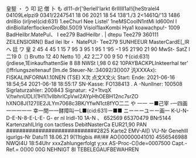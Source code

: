 皇竪 ・ う 叩 記 僧 卜 も dl11-dr['9erlell'larkt 6rllllll1al!i[heStralel4 04109Lelpzi9 0341/2247541 18 06 2021 18 54 138‘1./3 2<1461Q/'13 1486 dnl8io (irljnel(cid:631) 1.eeChurl Nee Listel' 1neMSCooIN1ntMi ld600nl l dinBiollaferflockenGroBbl.50()9 Visiol1laxKombi Hya1 koawachpu!- 1009 BadHeilbr.MatePul、 I ee279 BadHeilbr . | dtepu Tee279 360111 ZEILENSIORN() Bad ilei lbr・ NatePUI- Tee279 SUNHEEUR MasterCardE[_IR へ 廷 ワ 皇 2 45 4 45 1 15 7 95 3 95 1 95 1 ‘95 −1 95 21‘90 21 90 MwSt- SatZ l二19 0〔) Brutto 12 40 Netto 1() ,42 2二7 00 9 50 ↑(cid:631) (jrdiese,1EinkaufhattenSie 8 88 NWSt l,98 0 62 10PAYBACKPLInkteerhal ter' ()ffrlungszeitenauf [Im.de Steuer-Nr.:34092/3()007 汎XXXAx): FISKALINFORNA1.10NEN (TSE) X次 点文X文火 Start: Ende: 2021-06-16 18:54;54 2021-06-18 18:55:17 SN-Kasse: FO138413 . A -Nunllner: 100508 Sigrlaturzahler: 200843 Signatur: +2+1tvqX V/twhnUDLI(1H1(1vllbhrICpVwl2AYpHhOEBH12nc7srZO hXNO8J(127(IE2JLYm7068c3BK/YfwN1ct8fYO二二 や 一一 ー■己宰 ‐一四画一一一一一 幸一閏一一酵障叫一L■(cid:631)ー■■ ニーーーユーー画一 K-U-N-D-E-N-8-E-L-E- G- er nl lridl-10 1A-N 、 652569 65370479 BNr5144 KartenzahILIrlg con tactless DebitNasterCa EUR21,90 PAN ############################2825 Karte2 EMV-AI[) VU-Nr Genehlll igurlgs-Nr Datu11 18.06.21 9(11tigbis ##/## AO()00000041010 4556546988 NWQI4U 18:54Uhr xxxZahlungerfolgt y;xx AS-Proc-C()de=0007500 Capt.-Ref.= 0()00 00G NEHNIGT 8I TEBELEGAUFBEWAHREN